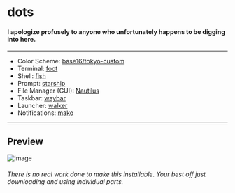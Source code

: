 # dots

#### I apologize profusely to anyone who unfortunately happens to be digging into here.

<hr>

- Color Scheme: [base16/tokyo-custom](https://github.com/chriskempson/base16)
- Terminal: [foot](https://codeberg.org/dnkl/foot)
- Shell: [fish](https://fishshell.com/)
- Prompt: [starship](https://starship.rs/)
- File Manager (GUI): [Nautilus](https://apps.gnome.org/Nautilus/)
- Taskbar: [waybar](https://github.com/alexays/waybar)
- Launcher: [walker](https://github.com/abenz1267/walker)
- Notifications: [mako](https://github.com/emersion/mako)

<hr>

## Preview
![image](https://0x0.st/KrSB.png)

###### There is no real work done to make this installable. Your best off just downloading and using individual parts.

